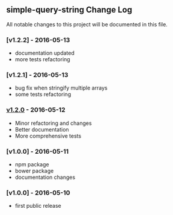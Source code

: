 ## simple-query-string Change Log

All notable changes to this project will be documented in this file.

[unreleased]: https://github.com/khalidsalomao/simple-query-string/compare/1.2.0...HEAD


### [v1.2.2] - 2016-05-13

- documentation updated
- more tests refactoring


### [v1.2.1] - 2016-05-13

- bug fix when stringify multiple arrays
- some tests refactoring


### [v1.2.0] - 2016-05-12

- Minor refactoring and changes
- Better documentation
- More comprehensive tests

[v1.2.0]: https://github.com/khalidsalomao/simple-query-string/compare/1.1.0...1.2.0


### [v1.0.0] - 2016-05-11

- npm package
- bower package
- documentation changes

[v1.1.0]: https://github.com/khalidsalomao/simple-query-string/compare/1.0.0...1.1.0

### [v1.0.0] - 2016-05-10

- first public release
